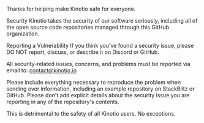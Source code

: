 Thanks for helping make Kinotio safe for everyone.

Security
Kinotio takes the security of our software seriously, including all of the open source code repositories managed through this GitHub organization.

Reporting a Vulnerability
If you think you've found a security issue, please DO NOT report, discuss, or describe it on Discord or GitHub.

All security-related issues, concerns, and problems must be reported via email to: contact@kinotio.io

Please include everything necessary to reproduce the problem when sending over information, including an example repository on StackBlitz or GitHub. Please don't add explicit details about the security issue you are reporting in any of the repository's contents.

This is detrimental to the safety of all Kinotio users. No exceptions.
